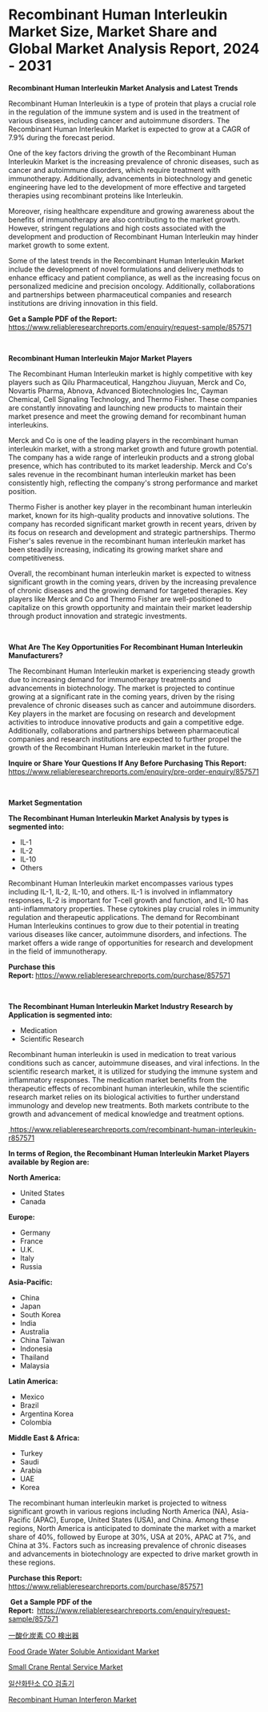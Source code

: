 <p><h1>Recombinant Human Interleukin Market Size, Market Share and Global Market Analysis Report, 2024 - 2031</h1></p><p><strong>Recombinant Human Interleukin Market Analysis and Latest Trends</strong></p>
<p><p>Recombinant Human Interleukin is a type of protein that plays a crucial role in the regulation of the immune system and is used in the treatment of various diseases, including cancer and autoimmune disorders. The Recombinant Human Interleukin Market is expected to grow at a CAGR of 7.9% during the forecast period.</p><p>One of the key factors driving the growth of the Recombinant Human Interleukin Market is the increasing prevalence of chronic diseases, such as cancer and autoimmune disorders, which require treatment with immunotherapy. Additionally, advancements in biotechnology and genetic engineering have led to the development of more effective and targeted therapies using recombinant proteins like Interleukin.</p><p>Moreover, rising healthcare expenditure and growing awareness about the benefits of immunotherapy are also contributing to the market growth. However, stringent regulations and high costs associated with the development and production of Recombinant Human Interleukin may hinder market growth to some extent.</p><p>Some of the latest trends in the Recombinant Human Interleukin Market include the development of novel formulations and delivery methods to enhance efficacy and patient compliance, as well as the increasing focus on personalized medicine and precision oncology. Additionally, collaborations and partnerships between pharmaceutical companies and research institutions are driving innovation in this field.</p></p>
<p><strong>Get a Sample PDF of the Report:&nbsp;</strong> <a href="https://www.reliableresearchreports.com/enquiry/request-sample/857571">https://www.reliableresearchreports.com/enquiry/request-sample/857571</a></p>
<p>&nbsp;</p>
<p><strong>Recombinant Human Interleukin Major Market Players</strong></p>
<p><p>The Recombinant Human Interleukin market is highly competitive with key players such as Qilu Pharmaceutical, Hangzhou Jiuyuan, Merck and Co, Novartis Pharma, Abnova, Advanced Biotechnologies Inc, Cayman Chemical, Cell Signaling Technology, and Thermo Fisher. These companies are constantly innovating and launching new products to maintain their market presence and meet the growing demand for recombinant human interleukins.</p><p>Merck and Co is one of the leading players in the recombinant human interleukin market, with a strong market growth and future growth potential. The company has a wide range of interleukin products and a strong global presence, which has contributed to its market leadership. Merck and Co's sales revenue in the recombinant human interleukin market has been consistently high, reflecting the company's strong performance and market position.</p><p>Thermo Fisher is another key player in the recombinant human interleukin market, known for its high-quality products and innovative solutions. The company has recorded significant market growth in recent years, driven by its focus on research and development and strategic partnerships. Thermo Fisher's sales revenue in the recombinant human interleukin market has been steadily increasing, indicating its growing market share and competitiveness.</p><p>Overall, the recombinant human interleukin market is expected to witness significant growth in the coming years, driven by the increasing prevalence of chronic diseases and the growing demand for targeted therapies. Key players like Merck and Co and Thermo Fisher are well-positioned to capitalize on this growth opportunity and maintain their market leadership through product innovation and strategic investments.</p></p>
<p>&nbsp;</p>
<p><strong>What Are The Key Opportunities For Recombinant Human Interleukin Manufacturers?</strong></p>
<p><p>The Recombinant Human Interleukin market is experiencing steady growth due to increasing demand for immunotherapy treatments and advancements in biotechnology. The market is projected to continue growing at a significant rate in the coming years, driven by the rising prevalence of chronic diseases such as cancer and autoimmune disorders. Key players in the market are focusing on research and development activities to introduce innovative products and gain a competitive edge. Additionally, collaborations and partnerships between pharmaceutical companies and research institutions are expected to further propel the growth of the Recombinant Human Interleukin market in the future.</p></p>
<p><strong>Inquire or Share Your Questions If Any Before Purchasing This Report:</strong> <a href="https://www.reliableresearchreports.com/enquiry/pre-order-enquiry/857571">https://www.reliableresearchreports.com/enquiry/pre-order-enquiry/857571</a></p>
<p>&nbsp;</p>
<p><strong>Market Segmentation</strong></p>
<p><strong>The Recombinant Human Interleukin Market Analysis by types is segmented into:</strong></p>
<p><ul><li>IL-1</li><li>IL-2</li><li>IL-10</li><li>Others</li></ul></p>
<p><p>Recombinant Human Interleukin market encompasses various types including IL-1, IL-2, IL-10, and others. IL-1 is involved in inflammatory responses, IL-2 is important for T-cell growth and function, and IL-10 has anti-inflammatory properties. These cytokines play crucial roles in immunity regulation and therapeutic applications. The demand for Recombinant Human Interleukins continues to grow due to their potential in treating various diseases like cancer, autoimmune disorders, and infections. The market offers a wide range of opportunities for research and development in the field of immunotherapy.</p></p>
<p><strong>Purchase this Report:&nbsp;</strong><a href="https://www.reliableresearchreports.com/purchase/857571">https://www.reliableresearchreports.com/purchase/857571</a></p>
<p>&nbsp;</p>
<p><strong>The Recombinant Human Interleukin Market Industry Research by Application is segmented into:</strong></p>
<p><ul><li>Medication</li><li>Scientific Research</li></ul></p>
<p><p>Recombinant human interleukin is used in medication to treat various conditions such as cancer, autoimmune diseases, and viral infections. In the scientific research market, it is utilized for studying the immune system and inflammatory responses. The medication market benefits from the therapeutic effects of recombinant human interleukin, while the scientific research market relies on its biological activities to further understand immunology and develop new treatments. Both markets contribute to the growth and advancement of medical knowledge and treatment options.</p></p>
<p><a href="https://www.reliableresearchreports.com/recombinant-human-interleukin-r857571">&nbsp;https://www.reliableresearchreports.com/recombinant-human-interleukin-r857571</a></p>
<p><strong>In terms of Region, the Recombinant Human Interleukin Market Players available by Region are:</strong></p>
<p>
    <p> <strong> North America: </strong>
        <ul>
            <li>United States</li>
            <li>Canada</li>
        </ul>
        </p> 
    <p> <strong> Europe: </strong>
        <ul>
            <li>Germany</li>
            <li>France</li>
            <li>U.K.</li>
            <li>Italy</li>
            <li>Russia</li>
        </ul>
        </p> 
    <p> <strong> Asia-Pacific: </strong>
        <ul>
            <li>China</li>
            <li>Japan</li>
            <li>South Korea</li>
            <li>India</li>
            <li>Australia</li>
            <li>China Taiwan</li>
            <li>Indonesia</li>
            <li>Thailand</li>
            <li>Malaysia</li>
        </ul>
        </p> 
    <p> <strong> Latin America: </strong>
        <ul>
            <li>Mexico</li>
            <li>Brazil</li>
            <li>Argentina Korea</li>
            <li>Colombia</li>
        </ul>
        </p> 
    <p> <strong> Middle East & Africa: </strong>
        <ul>
            <li>Turkey</li>
            <li>Saudi</li>
            <li>Arabia</li>
            <li>UAE</li>
            <li>Korea</li>
        </ul>
    </p>
    </p>
<p><p>The recombinant human interleukin market is projected to witness significant growth in various regions including North America (NA), Asia-Pacific (APAC), Europe, United States (USA), and China. Among these regions, North America is anticipated to dominate the market with a market share of 40%, followed by Europe at 30%, USA at 20%, APAC at 7%, and China at 3%. Factors such as increasing prevalence of chronic diseases and advancements in biotechnology are expected to drive market growth in these regions.</p></p>
<p><strong>Purchase this Report: </strong><a href="https://www.reliableresearchreports.com/purchase/857571">https://www.reliableresearchreports.com/purchase/857571</a></p>
<p>&nbsp;<strong>Get a Sample PDF of the Report:&nbsp;&nbsp;</strong><a href="https://www.reliableresearchreports.com/enquiry/request-sample/857571">https://www.reliableresearchreports.com/enquiry/request-sample/857571</a></p>
<p><strong></strong></p>
<p><p><a href="https://github.com/pepo3k/Market-Research-Report-List-1/blob/main/593136658566.md">一酸化炭素 CO 検出器</a></p><p><a href="https://issuu.com/reportprime-2/docs/food-grade-water-soluble-antioxidant-market-size-2">Food Grade Water Soluble Antioxidant Market</a></p><p><a href="https://medium.com/@mylahoney6745/decoding-small-crane-rental-service-market-metrics-market-share-trends-and-growth-patterns-e181c9564257">Small Crane Rental Service Market</a></p><p><a href="https://github.com/vss5505pa7z1p/Market-Research-Report-List-2/blob/main/593051458561.md">일산화탄소 CO 검출기</a></p><p><a href="https://github.com/sofayahoo2023/Market-Research-Report-List-4/blob/main/recombinant-human-interferon-market.md">Recombinant Human Interferon Market</a></p></p>